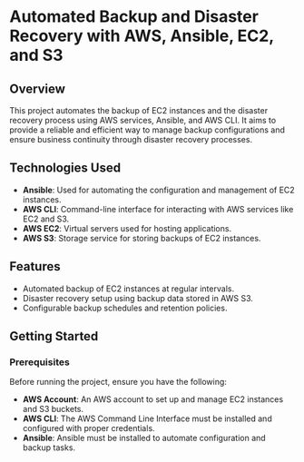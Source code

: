 # Automated Backup and Disaster Recovery with AWS, Ansible, EC2, and S3

## Overview

This project automates the backup of EC2 instances and the disaster recovery process using AWS services, Ansible, and AWS CLI. It aims to provide a reliable and efficient way to manage backup configurations and ensure business continuity through disaster recovery processes.

## Technologies Used

- **Ansible**: Used for automating the configuration and management of EC2 instances.
- **AWS CLI**: Command-line interface for interacting with AWS services like EC2 and S3.
- **AWS EC2**: Virtual servers used for hosting applications.
- **AWS S3**: Storage service for storing backups of EC2 instances.

## Features

- Automated backup of EC2 instances at regular intervals.
- Disaster recovery setup using backup data stored in AWS S3.
- Configurable backup schedules and retention policies.

## Getting Started

### Prerequisites

Before running the project, ensure you have the following:

- **AWS Account**: An AWS account to set up and manage EC2 instances and S3 buckets.
- **AWS CLI**: The AWS Command Line Interface must be installed and configured with proper credentials.
- **Ansible**: Ansible must be installed to automate configuration and backup tasks.
